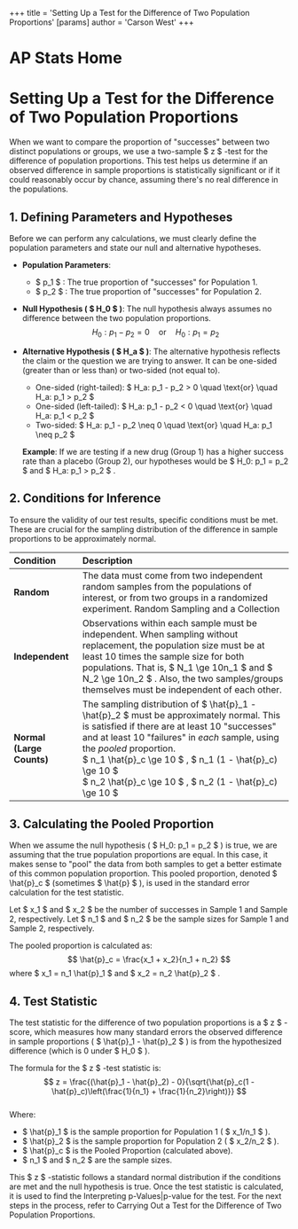 +++
 title = 'Setting Up a Test for the Difference of Two Population Proportions'
[params]
	author = 'Carson West'
+++
# AP Stats Home
# Setting Up a Test for the Difference of Two Population Proportions

When we want to compare the proportion of "successes" between two distinct populations or groups, we use a two-sample  $ z $ -test for the difference of population proportions. This test helps us determine if an observed difference in sample proportions is statistically significant or if it could reasonably occur by chance, assuming there's no real difference in the populations.

## 1. Defining Parameters and Hypotheses

Before we can perform any calculations, we must clearly define the population parameters and state our null and alternative hypotheses.

*   **Population Parameters**:
    *    $ p_1 $ : The true proportion of "successes" for Population 1.
    *    $ p_2 $ : The true proportion of "successes" for Population 2.

*   **Null Hypothesis ( $ H_0 $ )**:
    The null hypothesis always assumes no difference between the two population proportions.
     $$ H_0: p_1 - p_2 = 0 \quad \text{or} \quad H_0: p_1 = p_2 $$  
*   **Alternative Hypothesis ( $ H_a $ )**:
    The alternative hypothesis reflects the claim or the question we are trying to answer. It can be one-sided (greater than or less than) or two-sided (not equal to).
    *   One-sided (right-tailed):  $ H_a: p_1 - p_2 > 0 \quad \text{or} \quad H_a: p_1 > p_2 $ 
    *   One-sided (left-tailed):  $ H_a: p_1 - p_2 < 0 \quad \text{or} \quad H_a: p_1 < p_2 $ 
    *   Two-sided:  $ H_a: p_1 - p_2 \neq 0 \quad \text{or} \quad H_a: p_1 \neq p_2 $ 

    **Example**: If we are testing if a new drug (Group 1) has a higher success rate than a placebo (Group 2), our hypotheses would be  $ H_0: p_1 = p_2 $  and  $ H_a: p_1 > p_2 $ .

## 2. Conditions for Inference

To ensure the validity of our test results, specific conditions must be met. These are crucial for the sampling distribution of the difference in sample proportions to be approximately normal.

| Condition               | Description                                                                                                                                                                                                                                                                                                                                                            |
| :---------------------- | :--------------------------------------------------------------------------------------------------------------------------------------------------------------------------------------------------------------------------------------------------------------------------------------------------------------------------------------------------------------------- |
| **Random**              | The data must come from two independent random samples from the populations of interest, or from two groups in a randomized experiment. Random Sampling and a Collection                                                                                                                                                                                               |
| **Independent**         | Observations within each sample must be independent. When sampling without replacement, the population size must be at least 10 times the sample size for both populations. That is,  $ N_1 \ge 10n_1 $  and  $ N_2 \ge 10n_2 $ . Also, the two samples/groups themselves must be independent of each other.                                                                       |
| **Normal (Large Counts)** | The sampling distribution of  $ \hat{p}_1 - \hat{p}_2 $  must be approximately normal. This is satisfied if there are at least 10 "successes" and at least 10 "failures" in *each* sample, using the *pooled* proportion. <br>  $ n_1 \hat{p}_c \ge 10 $ ,  $ n_1 (1 - \hat{p}_c) \ge 10 $  <br>  $ n_2 \hat{p}_c \ge 10 $ ,  $ n_2 (1 - \hat{p}_c) \ge 10 $  |

## 3. Calculating the Pooled Proportion

When we assume the null hypothesis ( $ H_0: p_1 = p_2 $ ) is true, we are assuming that the true population proportions are equal. In this case, it makes sense to "pool" the data from both samples to get a better estimate of this common population proportion. This pooled proportion, denoted  $ \hat{p}_c $  (sometimes  $ \hat{p} $ ), is used in the standard error calculation for the test statistic.

Let  $ x_1 $  and  $ x_2 $  be the number of successes in Sample 1 and Sample 2, respectively.
Let  $ n_1 $  and  $ n_2 $  be the sample sizes for Sample 1 and Sample 2, respectively.

The pooled proportion is calculated as:
 $$ \hat{p}_c = \frac{x_1 + x_2}{n_1 + n_2} $$  where  $ x_1 = n_1 \hat{p}_1 $  and  $ x_2 = n_2 \hat{p}_2 $ .

## 4. Test Statistic

The test statistic for the difference of two population proportions is a  $ z $ -score, which measures how many standard errors the observed difference in sample proportions ( $ \hat{p}_1 - \hat{p}_2 $ ) is from the hypothesized difference (which is 0 under  $ H_0 $ ).

The formula for the  $ z $ -test statistic is:
 $$ z = \frac{(\hat{p}_1 - \hat{p}_2) - 0}{\sqrt{\hat{p}_c(1 - \hat{p}_c)\left(\frac{1}{n_1} + \frac{1}{n_2}\right)}} $$  
Where:
*    $ \hat{p}_1 $  is the sample proportion for Population 1 ( $ x_1/n_1 $ ).
*    $ \hat{p}_2 $  is the sample proportion for Population 2 ( $ x_2/n_2 $ ).
*    $ \hat{p}_c $  is the Pooled Proportion (calculated above).
*    $ n_1 $  and  $ n_2 $  are the sample sizes.

This  $ z $ -statistic follows a standard normal distribution if the conditions are met and the null hypothesis is true. Once the test statistic is calculated, it is used to find the Interpreting p-Values|p-value for the test. For the next steps in the process, refer to Carrying Out a Test for the Difference of Two Population Proportions.